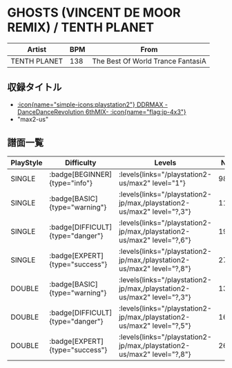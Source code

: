 # GHOSTS (VINCENT DE MOOR REMIX) / TENTH PLANET

|Artist|BPM|From|
|------|---|----|
|TENTH PLANET|138|The Best Of World Trance FantasiA|

## 収録タイトル

- [:icon{name="simple-icons:playstation2"} DDRMAX -DanceDanceRevolution 6thMIX- :icon{name="flag:jp-4x3"}](/playstation2-jp/max)
- "max2-us"

## 譜面一覧

|PlayStyle|Difficulty|Levels|Notes|Movie|
|---------|----------|------|-----|-----|
|SINGLE| :badge[BEGINNER]{type="info"}| :levels{links="/playstation2-us/max2" level="1"}|98/0||
|SINGLE| :badge[BASIC]{type="warning"}| :levels{links="/playstation2-jp/max,/playstation2-us/max2" level="?,3"}|119/12||
|SINGLE| :badge[DIFFICULT]{type="danger"}| :levels{links="/playstation2-jp/max,/playstation2-us/max2" level="?,6"}|198/5||
|SINGLE| :badge[EXPERT]{type="success"}| :levels{links="/playstation2-jp/max,/playstation2-us/max2" level="?,8"}|279/29||
|DOUBLE| :badge[BASIC]{type="warning"}| :levels{links="/playstation2-jp/max,/playstation2-us/max2" level="?,3"}|131/4||
|DOUBLE| :badge[DIFFICULT]{type="danger"}| :levels{links="/playstation2-jp/max,/playstation2-us/max2" level="?,5"}|163/9||
|DOUBLE| :badge[EXPERT]{type="success"}| :levels{links="/playstation2-jp/max,/playstation2-us/max2" level="?,8"}|263/19||
